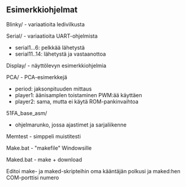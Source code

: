 ## Esimerkkiohjelmat

Blinky/ - variaatioita ledivilkusta

Serial/ - variaatioita UART-ohjelmista
- serial1...6: pelkkää lähetystä
- serial11..14: lähetystä ja vastaanottoa

Display/ - näyttölevyn esimerkkiohjelmia

PCA/ - PCA-esimerkkejä
- period: jaksonpituuden mittaus
- player1: äänisamplen toistaminen PWM:ää käyttäen
- player2: sama, mutta ei käytä ROM-pankinvaihtoa

51FA_base_asm/ 
- ohjelmarunko, jossa ajastimet ja sarjaliikenne

Memtest - simppeli muistitesti

Make.bat - "makefile" Windowsille

Maked.bat - make + download

Editoi make- ja maked-skripteihin oma kääntäjän polkusi ja maked:hen COM-porttisi numero

